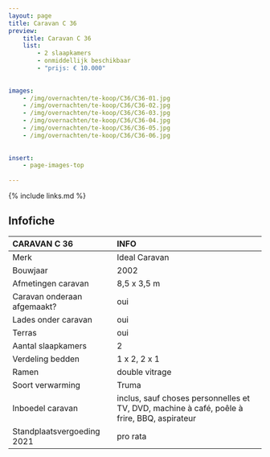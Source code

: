 ```yaml
---
layout: page
title: Caravan C 36
preview: 
    title: Caravan C 36
    list:
        - 2 slaapkamers
        - onmiddellijk beschikbaar
        - "prijs: € 10.000"
        
        
images:
    - /img/overnachten/te-koop/C36/C36-01.jpg
    - /img/overnachten/te-koop/C36/C36-02.jpg
    - /img/overnachten/te-koop/C36/C36-03.jpg
    - /img/overnachten/te-koop/C36/C36-04.jpg
    - /img/overnachten/te-koop/C36/C36-05.jpg
    - /img/overnachten/te-koop/C36/C36-06.jpg
    
    
insert:
    - page-images-top
    
---
```


{% include links.md %}



## Infofiche 

CARAVAN C 36                | INFO        | 
:---------------------------|:------------|
Merk                        |Ideal Caravan
Bouwjaar                    |2002
Afmetingen caravan          |8,5 x 3,5 m
Caravan onderaan afgemaakt? |oui
Lades onder caravan         |oui
Terras                      |oui
Aantal slaapkamers          |2
Verdeling bedden            |1 x 2, 2 x 1
Ramen                       |double vitrage
Soort verwarming            |Truma
Inboedel caravan            |inclus, sauf choses personnelles et TV, DVD, machine à café, poêle à frire, BBQ, aspirateur
Standplaatsvergoeding 2021  |pro rata
